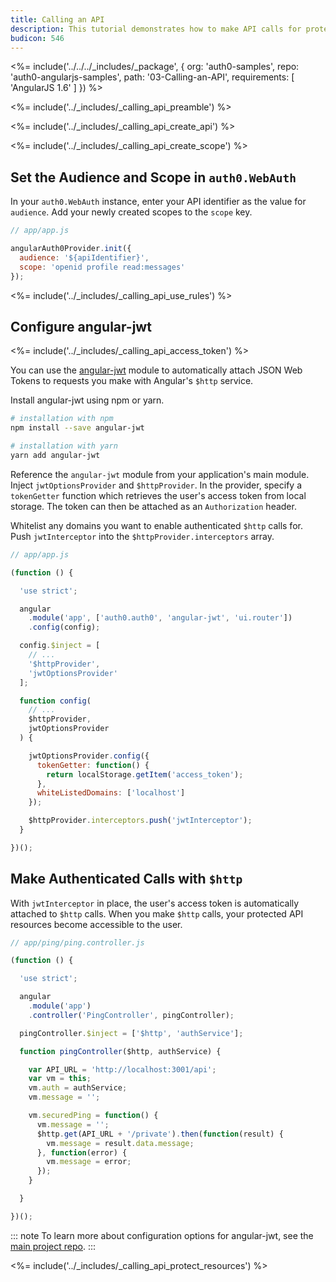 ```yaml
---
title: Calling an API
description: This tutorial demonstrates how to make API calls for protected resources on your server
budicon: 546
---
```


<%= include('../../../_includes/_package', {
  org: 'auth0-samples',
  repo: 'auth0-angularjs-samples',
  path: '03-Calling-an-API',
  requirements: [
    'AngularJS 1.6'
  ]
}) %>

<%= include('../_includes/_calling_api_preamble') %>

<%= include('../_includes/_calling_api_create_api') %>

<%= include('../_includes/_calling_api_create_scope') %>

## Set the Audience and Scope in `auth0.WebAuth`

In your `auth0.WebAuth` instance, enter your API identifier as the value for `audience`.
Add your newly created scopes to the `scope` key.

```js
// app/app.js

angularAuth0Provider.init({
  audience: '${apiIdentifier}',
  scope: 'openid profile read:messages'
});
```

<%= include('../_includes/_calling_api_use_rules') %>

## Configure angular-jwt

<%= include('../_includes/_calling_api_access_token') %>

You can use the [angular-jwt](https://github.com/auth0/angular-jwt) module to automatically attach JSON Web Tokens to requests you make with Angular's `$http` service. 

Install angular-jwt using npm or yarn.

```bash
# installation with npm
npm install --save angular-jwt

# installation with yarn
yarn add angular-jwt
```

Reference the `angular-jwt` module from your application's main module. Inject `jwtOptionsProvider` and `$httpProvider`. In the provider, specify a `tokenGetter` function which retrieves the user's access token from local storage. The token can then be attached as an `Authorization` header. 

Whitelist any domains you want to enable authenticated `$http` calls for. 
Push `jwtInterceptor` into the `$httpProvider.interceptors` array.

```js
// app/app.js

(function () {

  'use strict';

  angular
    .module('app', ['auth0.auth0', 'angular-jwt', 'ui.router'])
    .config(config);

  config.$inject = [
    // ...
    '$httpProvider',
    'jwtOptionsProvider'
  ];

  function config(
    // ...
    $httpProvider,
    jwtOptionsProvider
  ) {

    jwtOptionsProvider.config({
      tokenGetter: function() {
        return localStorage.getItem('access_token');
      },
      whiteListedDomains: ['localhost']
    });

    $httpProvider.interceptors.push('jwtInterceptor');
  }

})();
```

## Make Authenticated Calls with `$http`

With `jwtInterceptor` in place, the user's access token is automatically attached to `$http` calls. 
When you make `$http` calls, your protected API resources become accessible to the user. 

```js
// app/ping/ping.controller.js

(function () {

  'use strict';

  angular
    .module('app')
    .controller('PingController', pingController);

  pingController.$inject = ['$http', 'authService'];

  function pingController($http, authService) {

    var API_URL = 'http://localhost:3001/api';
    var vm = this;
    vm.auth = authService;
    vm.message = '';

    vm.securedPing = function() {
      vm.message = '';
      $http.get(API_URL + '/private').then(function(result) {
        vm.message = result.data.message;
      }, function(error) {
        vm.message = error;
      });
    }

  }

})();
```

::: note
To learn more about configuration options for angular-jwt, see the [main project repo](https://github.com/auth0/angular-jwt).
:::

<%= include('../_includes/_calling_api_protect_resources') %>
